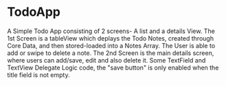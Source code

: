 # TodoApp

A Simple Todo App consisting of 2 screens- A list and a details View.
The 1st Screen is a tableView which deplays the Todo Notes, created through Core Data, and then stored-loaded into a Notes Array.
The User is able to add or swipe to delete a note.
The 2nd Screen is the main details screen, where users can add/save, edit and also delete it.
Some TextField and TextView Delegate Logic code, the "save button" is only enabled when the title field is not empty.
